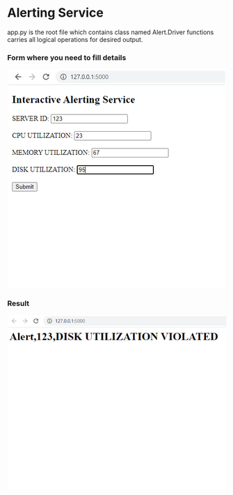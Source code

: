 # Alerting Service 

app.py is the root file which contains class named Alert.Driver functions carries all logical operations for desired output.

### Form where you need to fill details

![Screenshot](Input.png)

### Result

![Screenshot](Output.png)

